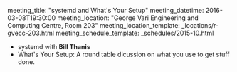meeting_title: "systemd and What's Your Setup"
meeting_datetime: 2016-03-08T19:30:00
meeting_location: "George Vari Engineering and Computing Centre, Room 203"
meeting_location_template: _locations/r-gvecc-203.html
meeting_schedule_template: _schedules/2015-10.html

* systemd with **Bill Thanis**
* What's Your Setup: A round table dicussion on what you use to get stuff done.